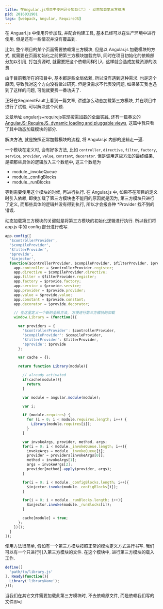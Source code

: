 ```yaml
---
title: 在Angular.js项目中使用异步加载(六) - 动态加载第三方模块
pid: 2016031901
tags: [webpack, Angular, RequireJS]
---
```


在 Anguarl.js 中使用异步加载, 并配合构建工具, 基本已经可以在生产环境中进行使用. 但是还有一些情况并没有覆盖到.

比如, 整个项目的某个页面需要依赖第三方模块, 但是以 Angular.js 加载模块的方式, 就需要在页面初始化之前把第三方模块加载完毕, 同时在项目初始化的依赖部分加以引用, 打包资源时, 就需要把这个依赖同样引入. 这样就会造成加载资源的浪费.

由于目前我所在的项目中, 基本都是些全局依赖, 所以没有遇到这种需求. 也是这个原因, 导致我对这个方向没有做过研究. 但是没需求不代表没问题, 如果某天我也遇到了这样的问题, 可能就要费一番功夫了.

正好在SegmentFault上看到一篇文章, 讲述怎么动态加载第三方模块, 并在项目中进行了试验, 可以解决这个问题.

文章地址 [angularjs+requirejs实现按需加载的全面实践](https://segmentfault.com/a/1190000004487211?_ea=632149), 还有一篇英文的 [AngularJS: RequireJS, dynamic loading and pluggable views](http://benohead.com/angularjs-requirejs-dynamic-loading-and-pluggable-views/), 这篇中我只看了其中动态加载模块的部分.

解决方法, 就是按照正常加载模块的流程, 将 Angular.js 内部的逻辑走一遍.

一个模块在定义时, 会有好多方法, 比如 `controller`, `directive`, `filter`, `factory`, `service`, `provider`, `value`, `constant`, `decorator`. 但是调用这些方法的最终结果, 是把那些具体的逻辑放入三个数组中, 这三个数组为

- module._invokeQueue
- module._configBlocks
- module._runBlocks

等到需要使用这个模块的时候, 再进行执行. 在 Angular.js 中, 如果不在项目的定义时引入依赖, 即使加载了第三方模块也不能用的原因就是因为, 第三方模块只进行了定义, 而那些具体的逻辑并没有得到执行, 所以才会报各种 *Provider 找不到的错误.

动态加载第三方模块的关键就是将第三方模块的初始化逻辑进行执行. 所以我们将 app.js 中的 config 部分进行改写.

```js
app.config([
  '$controllerProvider',
  '$compileProvider',
  '$filterProvider',
  '$provide',
  '$injector',
  function($controllerProvider, $compileProvider, $filterProvider, $provide, $injector) {
    app.controller = $controllerProvider.register;
    app.directive = $compileProvider.directive;
    app.filter = $filterProvider.register;
    app.factory = $provide.factory;
    app.service = $provide.service;
    app.provider = $provide.provider;
    app.value = $provide.value;
    app.constant = $provide.constant;
    app.decorator = $provide.decorator;

    // 在这里定义一个新的全局方法, 方便进行第三方模块的加载
    window.Library = (function(){

      var providers = {
        '$controllerProvider': $controllerProvider,
        '$compileProvider': $compileProvider,
        '$filterProvider': $filterProvider,
        '$provide': $provide
      };

      var cache = {};

      return function Library(module){

        // already activated
        if(cache[module]){
          return;
        }

        var module = angular.module(module);

        var i;

        if (module.requires) {
          for (i = 0; i < module.requires.length; i++) {
            Library(module.requires[i]);
          }
        }

        var invokeArgs, provider, method, args;
        for(i = 0; i < module._invokeQueue.length; i++){
          invokeArgs = module._invokeQueue[i];
          provider = providers[invokeArgs[0]];
          method = invokeArgs[1];
          args = invokeArgs[2];
          provider[method].apply(provider, args);
        }

        for(i = 0; i < module._configBlocks.length; i++){
          $injector.invoke(module._configBlocks[i]);
        }

        for(i = 0; i < module._runBlocks.length; i++){
          $injector.invoke(module._runBlocks[i]);
        }

        cache[module] = true;
      };
    })();
  }
]);
```

使用方法很简单, 假如有一个第三方模块按照正常的模块定义方式进行书写. 我们可以有一个只进行引入第三方模块的文件. 在这个模块中, 进行第三方模块的载入工作.

```js
define([
  'path/to/library.js'
], Ready(function(){
  Library('libraryName');
}));
```

当我们在其它文件需要加载此第三方模块时, 不去依赖原文件, 而是依赖我们写的文件即可
